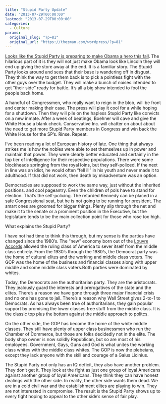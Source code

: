 ```yaml
---
title: "Stupid Party Update"
date: "2013-07-29T00:00:00"
lastmod: "2013-07-29T00:00:00"
categories:
  - Culture
params:
  original_slug: "?p=81"
  original_url: "https://thezman.com/wordpress/?p=81"
---
```


<a
href="http://www.foxnews.com/politics/2013/07/28/white-house-doubles-down-on-vow-obama-wont-agree-to-more-spending-cuts/"
rel="noopener" target="_blank">Looks like the Stupid Party is preparing
to make Obama a hero this fall</a>. The hilarious part of it is they
will not just make Obama look like Lincoln they will end up giving the
store away at the end. It is a familiar story. The Stupid Party looks
around and sees that their base is wandering off in disgust. They think
the way to get them back is to pick a pointless fight with the other
guys over the budget. They will make a bunch of noises intended to get
“their side” ready for battle. It’s all a big show intended to fool the
people back home.

A handful of Congressmen, who really want to reign in the blob, will be
front and center making their case. The press will play it cool for a
while hoping for a shutdown. Then they will pile on the hapless Stupid
Party like convicts on a new inmate. After a week of beatings, Boehner
will cave and give the White House a blank check. Conservative Inc. will
chatter on about about the need to get more Stupid Party members in
Congress and win back the White House for the SP’s. Rinse. Repeat.

I’ve been reading a lot of European history of late. One thing that
always strikes me is how the nobles were able to set themselves up in
power and maintain that power. They were clearly better educated and
certainly in the top tier of intelligence for their respective
populations. There were some blockheads springing from the royal loins,
but they self-policed. If the next in line was an idiot, he would often
“fell ill” in his youth and never made it to adulthood. If that did not
work, then death by misadventure was an option.

Democracies are supposed to work the same way, just without the
inherited positions. and cool pageantry. Even the children of pols have
to stand for election. That’s the self-policing. The retarded Kennedy
can be placed in a safe Congressional seat, but he is not going to be
running for president. The smart ones are groomed for bigger things.
Plenty slip through the net and make it to the senate or a prominent
position in the Executive, but the legislature tends to be the main
collection point for those who rose too high.

What explains the Stupid Party?

I have not had time to think this through, but my sense is the parties
have changed since the 1980’s. The “new” economy born out of the
<a href="http://en.wikipedia.org/wiki/Louvre_Accord" rel="noopener"
target="_blank">Louvre Accords</a> allowed the ruling class of America
to sever itself from the middle class entirely. From the 1930’s through
the 1980’s, the Democrat party was the home of cultural elites and the
working and middle class voters. The GOP was the home of the business
and financial classes along with upper middle and some middle class
voters.Both parties were dominated by whites.

Today, the Democrats are the authoritarian party. They are the
aristocrats. They jealously guard the interests and prerogatives of the
state and the elites. There’s a reason we have gone through three major
financial crisis and no one has gone to jail. There’s a reason why Wall
Street gives 2-to-1 to Democrats. As has always been true of
authoritarians, they gain popular support by promising the lower classes
free stuff from the middle class. It is the classic top plus the bottom
against the middle approach to politcs.

On the other side, the GOP has become the home of the white middle
classes. They still have plenty of upper class businessmen who run the
Chamber of Commerce, but those are folks decidedly not in the elite. The
body shop owner is now solidly Republican, but so are most of his
employees. Government, Gays, Guns and God is what unites the working
class whites with the middle class whites. The GOP is now the plebeians,
except they lack anyone with the skill and courage of a Gaius Licinius.

The Stupid Party not only has an IQ deficit, they also have another
problem. They don’t get it. They look at the fight as just one group of
loyal Americans against another group of loyal Americans. They think
they can have honest dealings with the other side. In reality, the other
side wants them dead. We are in a cold civil war and the establishment
elites are playing to win. They are not interested in compromise. The
result is the Stupid Party shows up to every fight hoping to appeal to
the other side’s sense of fair play.
